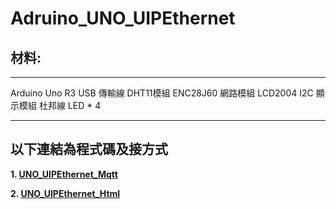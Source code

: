 # Adruino_UNO_UIPEthernet

## 材料:
***
Arduino Uno R3
USB 傳輸線
DHT11模組
ENC28J60 網路模組
LCD2004 I2C 顯示模組
杜邦線
LED * 4

***
## 以下連結為程式碼及接方式

**1. [UNO_UIPEthernet_Mqtt](https://github.com/HungYn/Adruino_UNO_UIPEthernet/tree/main/UNO_UIPEthernet_Mqtt)**

**2. [UNO_UIPEthernet_Html](https://github.com/HungYn/Adruino_UNO_UIPEthernet/tree/main/UNO_UIPEthernet_html)**
